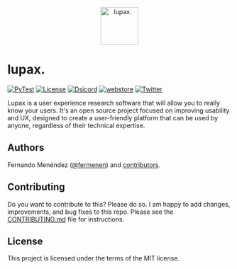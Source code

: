 <p align="center">
  <a href="https://www.lupax.app"><img height="85" src="https://user-images.githubusercontent.com/32095133/227950766-438d675c-1342-4ae0-8fc2-56eee5890b1b.svg" alt="lupax."></a>
</p>


# lupax.

[![PyTest](https://github.com/fermenen/lupax/actions/workflows/pytest.yml/badge.svg?branch=master)](https://github.com/fermenen/lupax/actions/workflows/pytest.yml)
[![License](https://img.shields.io/github/license/fermenen/lupax)](https://github.com/fermenen/lupax/blob/master/LICENSE)
[![Dsicord](https://img.shields.io/discord/1089954496362319952)](https://discord.com/channels/1089954496362319952/)
[![webstore](https://img.shields.io/chrome-web-store/rating/ccpeofkekcfjdogoidliojmodhpieplg)](https://chrome.google.com/webstore/detail/lupax/ccpeofkekcfjdogoidliojmodhpieplg?hl=es&authuser=0)
[![Twitter](https://img.shields.io/twitter/follow/lupax_app?style=social)](https://twitter.com/lupax_app/)

Lupax is a user experience research software that will allow you to really know your users. It's an open source project focused on improving usability and UX, designed to create a user-friendly platform that can be used by anyone, regardless of their technical expertise.


## Authors

Fernando Menéndez ([@fermenen](https://github.com/fermenen)) and 
[contributors](https://github.com/fermenen/lupax/contributors).

## Contributing
Do you want to contribute to this? Please do so. I am happy to add changes, improvements, and bug fixes to this repo. Please see the [CONTRIBUTING.md](https://github.com/fermenen/lupax/blob/master/CONTRIBUTING.md) file for instructions.

## License

This project is licensed under the terms of the MIT license.

